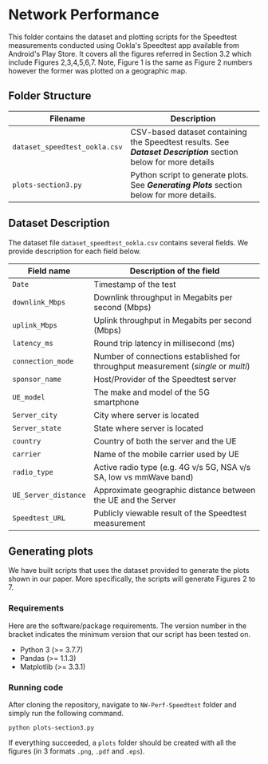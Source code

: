 # Network Performance

This folder contains the dataset and plotting scripts for the Speedtest measurements conducted using Ookla's Speedtest app available from Android's Play Store. It covers all the figures referred in Section 3.2 which include Figures 2,3,4,5,6,7. Note, Figure 1 is the same as Figure 2 numbers however the former was plotted on a geographic map.

## Folder Structure   

| Filename                    | Description                                                                                                |
|-----------------------------|------------------------------------------------------------------------------------------------------------|
| `dataset_speedtest_ookla.csv` | CSV-based dataset containing the Speedtest results. See **_Dataset Description_** section below for more details |
| `plots-section3.py`           | Python script to generate plots. See **_Generating Plots_** section below for more details.                      |

## Dataset Description

The dataset file `dataset_speedtest_ookla.csv` contains several fields. We provide description for each field below.

| Field name           | Description of the field                                           |
|----------------------|--------------------------------------------------------------------|
| `Date`               | Timestamp of the test                           |
| `downlink_Mbps`      | Downlink throughput in Megabits per second (Mbps)                  |
| `uplink_Mbps`        | Uplink throughput in Megabits per second (Mbps)                    |
| `latency_ms`         | Round trip latency in millisecond (ms)                             |
| `connection_mode`    | Number of connections established for throughput measurement (_single_ or _multi_)       |
| `sponsor_name`       | Host/Provider of the Speedtest server                              |
| `UE_model`           | The make and model of the 5G smartphone                            |
| `Server_city`        | City where server is located                                       |
| `Server_state`       | State where server is located                                      |
| `country`            | Country of both the server and the UE                              |
| `carrier`            | Name of the mobile carrier used by UE                              |
| `radio_type`         | Active radio type (e.g. 4G v/s 5G, NSA v/s SA, low vs mmWave band) |
| `UE_Server_distance` | Approximate geographic distance between the UE and the Server      |
| `Speedtest_URL`      | Publicly viewable result of the Speedtest measurement                                           |

## Generating plots

We have built scripts that uses the dataset provided to generate the plots shown in our paper. More specifically, the scripts will generate Figures 2 to 7.
### Requirements

Here are the software/package requirements. The version number in the bracket indicates the minimum version that our script has been tested on.

- Python 3 (>= 3.7.7)
- Pandas (>= 1.1.3)
- Matplotlib (>= 3.3.1)

### Running code

After cloning the repository, navigate to `NW-Perf-Speedtest` folder and simply run the following command.

`python plots-section3.py`

If everything succeeded, a `plots` folder should be created with all the figures (in 3 formats `.png`, `.pdf` and `.eps`).